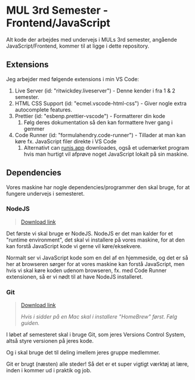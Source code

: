 # MUL 3rd Semester - Frontend/JavaScript

Alt kode der arbejdes med undervejs i MULs 3rd semester, angående JavaScript/Frontend, kommer til at ligge i dette repository.

## Extensions

Jeg arbejder med følgende extensions i min VS Code:

1. Live Server (id: "ritwickdey.liveserver") - Denne kender i fra 1 & 2 semester.
2. HTML CSS Support (id: "ecmel.vscode-html-css") - Giver nogle extra autocomplete features.
3. Prettier (id: "esbenp.prettier-vscode") - Formatterer din kode
   1. Følg deres dokumentation så den kan formattere hver gang i gemmer
4. Code Runner (id: "formulahendry.code-runner") - Tillader at man kan køre fx. JavaScript filer direkte i VS Code
   1. Alternativt can [runjs.app](www.runjs.app) downloades, også et udemærket program hvis man hurtigt vil afprøve noget JavaScript lokalt på sin maskine.

## Dependencies

Vores maskine har nogle dependencies/programmer den skal bruge, for at fungere undervejs i semesteret.

### NodeJS

> [Download link](www.nodejs.org)

Det første vi skal bruge er NodeJS. NodeJS er det man kalder for et "runtime environment", det skal vi installere på vores maskine, for at den kan forstå JavaScript kode vi gerne vil køre/eksekvere.

Normalt ser vi JavaScript kode som en del af en hjemmeside, og det er så her at browseren sørger for at vores maskine kan forstå JavaScript, men hvis vi skal køre koden udenom browseren, fx. med Code Runner extensionen, så er vi nødt til at have NodeJS installeret.

### Git

> [Download link](www.git-scm.com)
>
> _Hvis i sidder på en Mac skal i installere "HomeBrew" først. Følg guiden._

I løbet af semesteret skal i bruge Git, som jeres Versions Control System, altså styre versionen på jeres kode.

Og i skal bruge det til deling imellem jeres gruppe medlemmer.

Git er brugt (næsten) alle steder! Så det er et super vigtigt værktøj at lære, inden i kommer ud i praktik og job.
